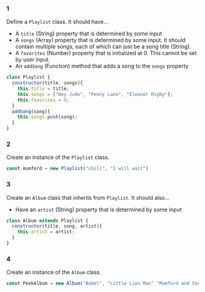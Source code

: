 ### 1

Define a `Playlist` class. It should have...
- A `title` (String) property that is determined by some input
- A `songs` (Array) property that is determined by some input. It should contain multiple songs, each of which can just be a song title (String).
- A `favorites` (Number) property that is initialized at 0. This cannot be set by user input.
- An `addSong` (Function) method that adds a song to the `songs` property

```js
class Playlist {
  constructor(title, songs){
    this.title = title;
    this.songs = ["Hey Jude", "Penny Lane", "Eleanor Rigby"];
    this.favorites = 0;
  }
  addSong(song){
    this.songs.push(song);
  }
}
```

### 2

Create an instance of the `Playlist` class.

```js
const mumford = new Playlist("chill", "I will wait")
```

### 3

Create an `Album` class that inherits from `Playlist`. It should also...
- Have an `artist` (String) property that is determined by some input

```js
class Album extends Playlist {
  constructor(title, song, artist){
    this.artist = artist;
  }
}
```

### 4

Create an instance of the `Album` class.

```js
const PeekAlbum = new Album("Babel", "Little Lion Man" "Mumford and Sons")
```
